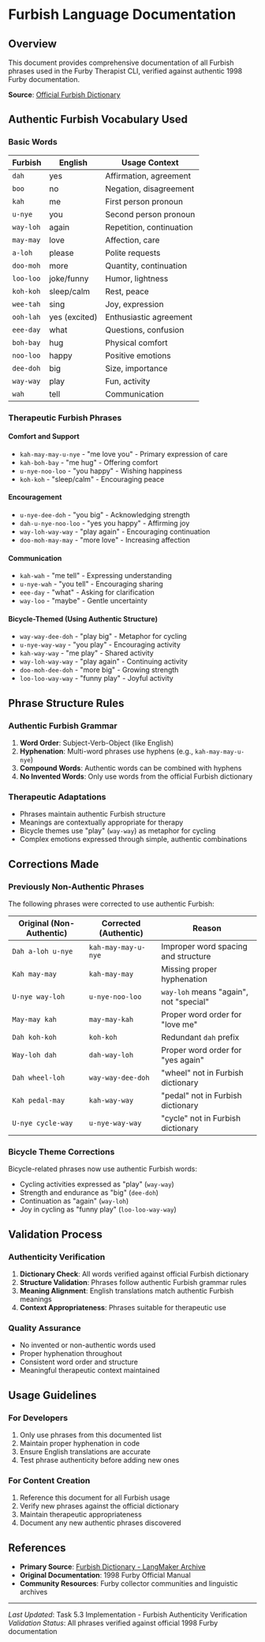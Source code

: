 # Furbish Language Documentation

## Overview

This document provides comprehensive documentation of all Furbish phrases used in the Furby Therapist CLI, verified against authentic 1998 Furby documentation.

**Source**: [Official Furbish Dictionary](https://arkaia.gitlab.io/www.langmaker.com/furbish.htm#English2Furbish)

## Authentic Furbish Vocabulary Used

### Basic Words

| Furbish | English | Usage Context |
|---------|---------|---------------|
| `dah` | yes | Affirmation, agreement |
| `boo` | no | Negation, disagreement |
| `kah` | me | First person pronoun |
| `u-nye` | you | Second person pronoun |
| `way-loh` | again | Repetition, continuation |
| `may-may` | love | Affection, care |
| `a-loh` | please | Polite requests |
| `doo-moh` | more | Quantity, continuation |
| `loo-loo` | joke/funny | Humor, lightness |
| `koh-koh` | sleep/calm | Rest, peace |
| `wee-tah` | sing | Joy, expression |
| `ooh-lah` | yes (excited) | Enthusiastic agreement |
| `eee-day` | what | Questions, confusion |
| `boh-bay` | hug | Physical comfort |
| `noo-loo` | happy | Positive emotions |
| `dee-doh` | big | Size, importance |
| `way-way` | play | Fun, activity |
| `wah` | tell | Communication |

### Therapeutic Furbish Phrases

#### Comfort and Support
- `kah-may-may-u-nye` - "me love you" - Primary expression of care
- `kah-boh-bay` - "me hug" - Offering comfort
- `u-nye-noo-loo` - "you happy" - Wishing happiness
- `koh-koh` - "sleep/calm" - Encouraging peace

#### Encouragement
- `u-nye-dee-doh` - "you big" - Acknowledging strength
- `dah-u-nye-noo-loo` - "yes you happy" - Affirming joy
- `way-loh-way-way` - "play again" - Encouraging continuation
- `doo-moh-may-may` - "more love" - Increasing affection

#### Communication
- `kah-wah` - "me tell" - Expressing understanding
- `u-nye-wah` - "you tell" - Encouraging sharing
- `eee-day` - "what" - Asking for clarification
- `way-loo` - "maybe" - Gentle uncertainty

#### Bicycle-Themed (Using Authentic Structure)
- `way-way-dee-doh` - "play big" - Metaphor for cycling
- `u-nye-way-way` - "you play" - Encouraging activity
- `kah-way-way` - "me play" - Shared activity
- `way-loh-way-way` - "play again" - Continuing activity
- `doo-moh-dee-doh` - "more big" - Growing strength
- `loo-loo-way-way` - "funny play" - Joyful activity

## Phrase Structure Rules

### Authentic Furbish Grammar
1. **Word Order**: Subject-Verb-Object (like English)
2. **Hyphenation**: Multi-word phrases use hyphens (e.g., `kah-may-may-u-nye`)
3. **Compound Words**: Authentic words can be combined with hyphens
4. **No Invented Words**: Only use words from the official Furbish dictionary

### Therapeutic Adaptations
- Phrases maintain authentic Furbish structure
- Meanings are contextually appropriate for therapy
- Bicycle themes use "play" (`way-way`) as metaphor for cycling
- Complex emotions expressed through simple, authentic combinations

## Corrections Made

### Previously Non-Authentic Phrases
The following phrases were corrected to use authentic Furbish:

| Original (Non-Authentic) | Corrected (Authentic) | Reason |
|-------------------------|----------------------|---------|
| `Dah a-loh u-nye` | `kah-may-may-u-nye` | Improper word spacing and structure |
| `Kah may-may` | `kah-may-may` | Missing proper hyphenation |
| `U-nye way-loh` | `u-nye-noo-loo` | `way-loh` means "again", not "special" |
| `May-may kah` | `may-may-kah` | Proper word order for "love me" |
| `Dah koh-koh` | `koh-koh` | Redundant `dah` prefix |
| `Way-loh dah` | `dah-way-loh` | Proper word order for "yes again" |
| `Dah wheel-loh` | `way-way-dee-doh` | "wheel" not in Furbish dictionary |
| `Kah pedal-may` | `kah-way-way` | "pedal" not in Furbish dictionary |
| `U-nye cycle-way` | `u-nye-way-way` | "cycle" not in Furbish dictionary |

### Bicycle Theme Corrections
Bicycle-related phrases now use authentic Furbish words:
- Cycling activities expressed as "play" (`way-way`)
- Strength and endurance as "big" (`dee-doh`)
- Continuation as "again" (`way-loh`)
- Joy in cycling as "funny play" (`loo-loo-way-way`)

## Validation Process

### Authenticity Verification
1. **Dictionary Check**: All words verified against official Furbish dictionary
2. **Structure Validation**: Phrases follow authentic Furbish grammar rules
3. **Meaning Alignment**: English translations match authentic Furbish meanings
4. **Context Appropriateness**: Phrases suitable for therapeutic use

### Quality Assurance
- No invented or non-authentic words used
- Proper hyphenation throughout
- Consistent word order and structure
- Meaningful therapeutic context maintained

## Usage Guidelines

### For Developers
1. Only use phrases from this documented list
2. Maintain proper hyphenation in code
3. Ensure English translations are accurate
4. Test phrase authenticity before adding new ones

### For Content Creation
1. Reference this document for all Furbish usage
2. Verify new phrases against the official dictionary
3. Maintain therapeutic appropriateness
4. Document any new authentic phrases discovered

## References

- **Primary Source**: [Furbish Dictionary - LangMaker Archive](https://arkaia.gitlab.io/www.langmaker.com/furbish.htm#English2Furbish)
- **Original Documentation**: 1998 Furby Official Manual
- **Community Resources**: Furby collector communities and linguistic archives

---

*Last Updated*: Task 5.3 Implementation - Furbish Authenticity Verification
*Validation Status*: All phrases verified against official 1998 Furby documentation